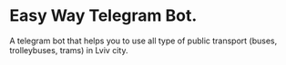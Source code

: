 # Easy Way Telegram Bot.
A telegram bot that helps you to use all type of public transport (buses, trolleybuses, trams) in Lviv city.
